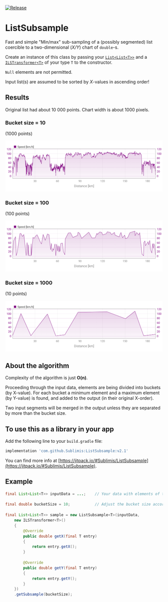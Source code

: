 [![Release](https://jitpack.io/v/Sublimis/ListSubsample.svg)](https://jitpack.io/#Sublimis/ListSubsample)

# ListSubsample

Fast and simple "Min/max" sub-sampling of a (possibly segmented) list coercible to a two-dimensional (*X/Y*) chart of `double`-s.

Create an instance of this class by passing your [`List<List<T>>`](https://developer.android.com/reference/java/util/List) and a [`ILSTransformer<T>`](https://github.com/Sublimis/ListSubsample/blob/master/app/src/main/java/lib/sublimis/subsample/ILSTransformer.java) of your type `T` to the constructor.

`Null` elements are not permitted.

Input list(s) are assumed to be sorted by *X*-values in ascending order!


## Results

Original list had about 10 000 points. Chart width is about 1000 pixels.

### Bucket size = 10
(1000 points)

![com.github.sublimis.listsubsample_1000_points.png](https://github.com/Sublimis/ListSubsample/blob/master/images/com.github.sublimis.listsubsample_1000_points.png)

### Bucket size = 100
(100 points)

![com.github.sublimis.listsubsample_100_points.png](https://github.com/Sublimis/ListSubsample/blob/master/images/com.github.sublimis.listsubsample_100_points.png)

### Bucket size = 1000
(10 points)

![com.github.sublimis.listsubsample_10_points.png](https://github.com/Sublimis/ListSubsample/blob/master/images/com.github.sublimis.listsubsample_10_points.png)


## About the algorithm

Complexity of the algorithm is just **O(n)**.

Proceeding through the input data, elements are being divided into buckets (by X-value).
For each bucket a minimum element and a maximum element (by Y-value) is found, and added to the output (in their original X-order).

Two input segments will be merged in the output unless they are separated by more than the bucket size.


## To use this as a library in your app

Add the following line to your `build.gradle` file:

```groovy
implementation 'com.github.Sublimis:ListSubsample:v2.1'
```

You can find more info at [https://jitpack.io/#Sublimis/ListSubsample](https://jitpack.io/#Sublimis/ListSubsample).


## Example

```java
final List<List<T>> inputData = ...;    // Your data with elements of type T

final double bucketSize = 10;           // Adjust the bucket size according to your needs

final List<List<T>> sample = new ListSubsample<T>(inputData,
	new ILSTransformer<T>()
	{
		@Override
		public double getX(final T entry)
		{
			return entry.getX();
		}

		@Override
		public double getY(final T entry)
		{
			return entry.getY();
		}
	})
	.getSubsample(bucketSize);
```
